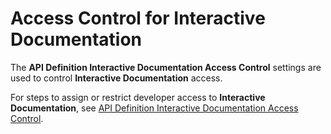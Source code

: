 ﻿---
sidebar_position: 3
---

# Access Control for Interactive Documentation

<head>
  <meta name="guidename" content="API Management"/>
  <meta name="context" content="GUID-a26acb08-6700-43d0-807d-ca9cfaa3d508"/>
</head>

The **API Definition Interactive Documentation Access Control** settings are used to control **Interactive Documentation** access.

For steps to assign or restrict developer access to **Interactive Documentation**, see [API Definition Interactive Documentation Access Control](../APIdefinitions/API_definition_interactive_documentation_access_control.md). 
